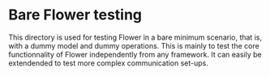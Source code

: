 # Bare Flower testing

This directory is used for testing Flower in a bare minimum scenario, that is, with a dummy model and dummy operations. This is mainly to test the core functionnality of Flower independently from any framework. It can easily be extendended to test more complex communication set-ups.
